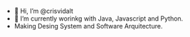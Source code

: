 - 👋 Hi, I’m @crisvidalt
- 🌱 I’m currently worinkg with Java, Javascript and Python.
-  Making Desing System and Software Arquitecture.


<!---
crisvidalt/crisvidalt is a ✨ special ✨ repository because its `README.md` (this file) appears on your GitHub profile.
You can click the Preview link to take a look at your changes.
--->
